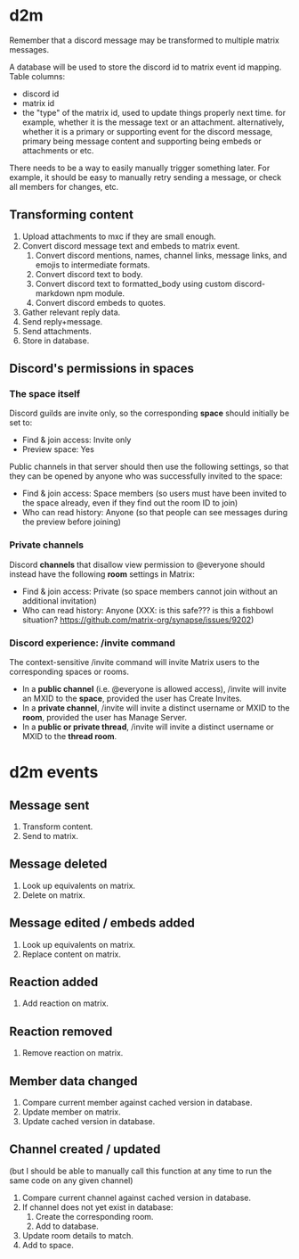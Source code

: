 # d2m

Remember that a discord message may be transformed to multiple matrix messages.

A database will be used to store the discord id to matrix event id mapping. Table columns:
- discord id
- matrix id
- the "type" of the matrix id, used to update things properly next time. for example, whether it is the message text or an attachment. alternatively, whether it is a primary or supporting event for the discord message, primary being message content and supporting being embeds or attachments or etc.

There needs to be a way to easily manually trigger something later. For example, it should be easy to manually retry sending a message, or check all members for changes, etc.

## Transforming content

1. Upload attachments to mxc if they are small enough.
2. Convert discord message text and embeds to matrix event.
	1. Convert discord mentions, names, channel links, message links, and emojis to intermediate formats.
	2. Convert discord text to body.
	3. Convert discord text to formatted_body using custom discord-markdown npm module.
	4. Convert discord embeds to quotes.
3. Gather relevant reply data.
4. Send reply+message.
5. Send attachments.
6. Store in database.

## Discord's permissions in spaces

### The space itself

Discord guilds are invite only, so the corresponding **space** should initially be set to:

- Find & join access: Invite only
- Preview space: Yes

Public channels in that server should then use the following settings, so that they can be opened by anyone who was successfully invited to the space:

- Find & join access: Space members (so users must have been invited to the space already, even if they find out the room ID to join)
- Who can read history: Anyone (so that people can see messages during the preview before joining)

### Private channels

Discord **channels** that disallow view permission to @everyone should instead have the following **room** settings in Matrix:

- Find & join access: Private (so space members cannot join without an additional invitation)
- Who can read history: Anyone (XXX: is this safe??? is this a fishbowl situation? https://github.com/matrix-org/synapse/issues/9202)

### Discord experience: /invite command

The context-sensitive /invite command will invite Matrix users to the corresponding spaces or rooms.

- In a **public channel** (i.e. @everyone is allowed access), /invite will invite an MXID to the **space**, provided the user has Create Invites.
- In a **private channel**, /invite will invite a distinct username or MXID to the **room**, provided the user has Manage Server.
- In a **public or private thread**, /invite will invite a distinct username or MXID to the **thread room**.

# d2m events

## Message sent

1. Transform content.
2. Send to matrix.

## Message deleted

1. Look up equivalents on matrix.
2. Delete on matrix.

## Message edited / embeds added

1. Look up equivalents on matrix.
2. Replace content on matrix.

## Reaction added

1. Add reaction on matrix.

## Reaction removed

1. Remove reaction on matrix.

## Member data changed

1. Compare current member against cached version in database.
2. Update member on matrix.
3. Update cached version in database.

## Channel created / updated

(but I should be able to manually call this function at any time to run the same code on any given channel)

1. Compare current channel against cached version in database.
2. If channel does not yet exist in database:
	1. Create the corresponding room.
	2. Add to database.
3. Update room details to match.
4. Add to space.

